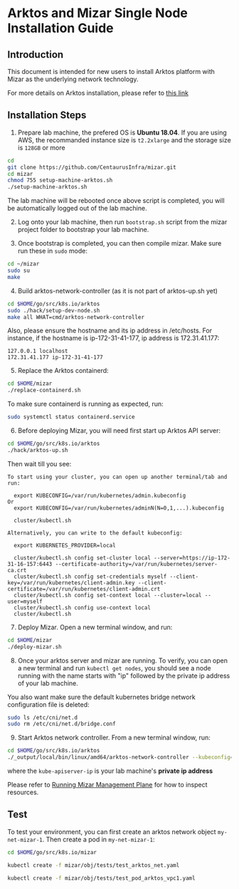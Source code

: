 <!--
SPDX-License-Identifier: MIT
Copyright (c) 2020 The Authors.

Authors: Catherine Lu      <@clu2>
         Hongwei Chen      <@hong.chen>
         Hong Chang        <@hchang>

Permission is hereby granted, free of charge, to any person obtaining a copy
of this software and associated documentation files (the "Software"), to deal
in the Software without restriction, including without limitation the rights
to use, copy, modify, merge, publish, distribute, sublicense, and/or sell
copies of the Software, and to permit persons to whom the Software is
furnished to do so, subject to the following conditions:The above copyright
notice and this permission notice shall be included in all copies or
substantial portions of the Software.THE SOFTWARE IS PROVIDED "AS IS",
WITHOUT WARRANTY OF ANY KIND, EXPRESS OR IMPLIED, INCLUDING BUT NOT LIMITED
TO THE WARRANTIES OF MERCHANTABILITY, FITNESS FOR A PARTICULAR PURPOSE AND
NONINFRINGEMENT. IN NO EVENT SHALL THE AUTHORS OR COPYRIGHT HOLDERS BE LIABLE
FOR ANY CLAIM, DAMAGES OR OTHER LIABILITY, WHETHER IN AN ACTION OF CONTRACT,
TORT OR OTHERWISE, ARISING FROM, OUT OF OR IN CONNECTION WITH THE SOFTWARE OR
THE USE OR OTHER DEALINGS IN THE SOFTWARE.
-->

# Arktos and Mizar Single Node Installation Guide

## Introduction

This document is intended for new users to install Arktos platform with Mizar as the underlying network technology. 

For more details on Arktos installation, please refer to [this link](https://github.com/centaurus-cloud/arktos/blob/master/docs/setup-guide/arktos-enforces-network-feature.md)

## Installation Steps
1. Prepare lab machine, the prefered OS is **Ubuntu 18.04**. If you are using AWS, the recommanded instance size is ```t2.2xlarge``` and the storage size is ```128GB``` or more 

```bash
cd
git clone https://github.com/CentaurusInfra/mizar.git
cd mizar
chmod 755 setup-machine-arktos.sh
./setup-machine-arktos.sh
```
The lab machine will be rebooted once above script is completed, you will be automatically logged out of the lab machine. 

2. Log onto your lab machine, then run ```bootstrap.sh``` script from the mizar project folder to bootstrap your lab machine. 


3. Once bootstrap is completed, you can then compile mizar. Make sure run these in ```sudo``` mode: 

```bash
cd ~/mizar
sudo su
make
```

4. Build arktos-network-controller (as it is not part of arktos-up.sh yet)

```bash
cd $HOME/go/src/k8s.io/arktos
sudo ./hack/setup-dev-node.sh
make all WHAT=cmd/arktos-network-controller
```
Also, please ensure the hostname and its ip address in /etc/hosts. For instance, if the hostname is ip-172-31-41-177, ip address is 172.31.41.177:
```text
127.0.0.1 localhost
172.31.41.177 ip-172-31-41-177
```

5. Replace the Arktos containerd:

```bash
cd $HOME/mizar
./replace-containerd.sh
```

To make sure containerd is running as expected, run: 

```bash
sudo systemctl status containerd.service
```

6. Before deploying Mizar, you will need first start up Arktos API server: 

```bash
cd $HOME/go/src/k8s.io/arktos
./hack/arktos-up.sh
```

Then wait till you see: 

```
To start using your cluster, you can open up another terminal/tab and run:

  export KUBECONFIG=/var/run/kubernetes/admin.kubeconfig
Or
  export KUBECONFIG=/var/run/kubernetes/adminN(N=0,1,...).kubeconfig

  cluster/kubectl.sh

Alternatively, you can write to the default kubeconfig:

  export KUBERNETES_PROVIDER=local

  cluster/kubectl.sh config set-cluster local --server=https://ip-172-31-16-157:6443 --certificate-authority=/var/run/kubernetes/server-ca.crt
  cluster/kubectl.sh config set-credentials myself --client-key=/var/run/kubernetes/client-admin.key --client-certificate=/var/run/kubernetes/client-admin.crt
  cluster/kubectl.sh config set-context local --cluster=local --user=myself
  cluster/kubectl.sh config use-context local
  cluster/kubectl.sh
```

7. Deploy Mizar. Open a new terminal window, and run: 
```bash
cd $HOME/mizar
./deploy-mizar.sh
```

8. Once your arktos server and mizar are running. 
To verify, you can open a new terminal and run ```kubectl get nodes```, you should see a node running with the name starts with "ip" followed by the private ip address of your lab machine. 

You also want make sure the default kubernetes bridge network configuration file is deleted: 

```bash
sudo ls /etc/cni/net.d
sudo rm /etc/cni/net.d/bridge.conf
```

9. Start Arktos network controller. From a new terminal window, run:

```bash
cd $HOME/go/src/k8s.io/arktos
./_output/local/bin/linux/amd64/arktos-network-controller --kubeconfig=/var/run/kubernetes/admin.kubeconfig --kube-apiserver-ip=xxx.xxx.xxx.xxx
```
where the ```kube-apiserver-ip``` is your lab machine's **private ip address**

Please refer to [Running Mizar Management Plane](https://mizar.readthedocs.io/en/latest/user/getting_started/#running-mizar-management-plane) for how to inspect resources. 

## Test

To test your environment, you can first create an arktos network object ```my-net-mizar-1```. Then create a pod in ```my-net-mizar-1```:

```bash
cd $HOME/go/src/k8s.io/mizar

kubectl create -f mizar/obj/tests/test_arktos_net.yaml

kubectl create -f mizar/obj/tests/test_pod_arktos_vpc1.yaml

```


